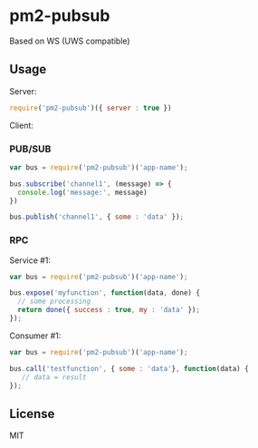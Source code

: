 # pm2-pubsub

Based on WS (UWS compatible)

## Usage

Server:

```js
require('pm2-pubsub')({ server : true })
```

Client:

### PUB/SUB

```js
var bus = require('pm2-pubsub')('app-name');

bus.subscribe('channel1', (message) => {
  console.log('message:', message)
})

bus.publish('channel1', { some : 'data' });
```

### RPC

Service #1:

```js
var bus = require('pm2-pubsub')('app-name');

bus.expose('myfunction', function(data, done) {
  // some processing
  return done({ success : true, my : 'data' });
});
```

Consumer #1:

```js
var bus = require('pm2-pubsub')('app-name');

bus.call('testfunction', { some : 'data'}, function(data) {
   // data = result
});
```

## License

MIT
